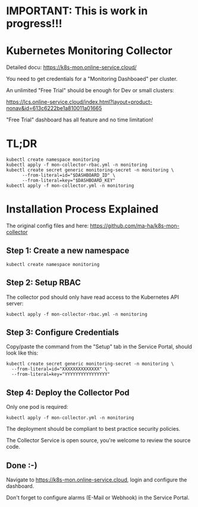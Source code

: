 # IMPORTANT: This is work in progress!!!

# Kubernetes Monitoring Collector

Detailed docu: https://k8s-mon.online-service.cloud/

You need to get credentials for a "Monitoring Dashboaed" per cluster.

An unlimited "Free Trial" should be enough for Dev or small clusters:

https://lcs.online-service.cloud/index.html?layout=product-nonav&id=613c6222be1a810011a01665

"Free Trial" dashboard has all feature and no time limitation!


# TL;DR

    kubectl create namespace monitoring 
    kubectl apply -f mon-collector-rbac.yml -n monitoring 
    kubectl create secret generic monitoring-secret -n monitoring \
          --from-literal=id="$DASHBOARD_ID" \
          --from-literal=key="$DASHBOARD_KEY" 
    kubectl apply -f mon-collector.yml -n monitoring 


# Installation Process Explained

The original config files and here: https://github.com/ma-ha/k8s-mon-collector

## Step 1: Create a new namespace

    kubectl create namespace monitoring 

## Step 2: Setup RBAC 

The collector pod should only have read access to the Kubernetes API server:

    kubectl apply -f mon-collector-rbac.yml -n monitoring 

## Step 3: Configure Credentials

Copy/paste the command from the "Setup" tab in the Service Portal, 
should look like this:

    kubectl create secret generic monitoring-secret -n monitoring \
      --from-literal=id="XXXXXXXXXXXXXX" \
      --from-literal=key="YYYYYYYYYYYYYYYY" 

## Step 4: Deploy the Collector Pod

Only one pod is required:

    kubectl apply -f mon-collector.yml -n monitoring 

The deployment should be compliant to best practice security policies.

The Collector Service is open source, you're welcome to review the source code.

## Done :-)

Navigate to https://k8s-mon.online-service.cloud, 
login and configure the dashboard.

Don't forget to configure alarms (E-Mail or Webhook) in the Service Portal.
